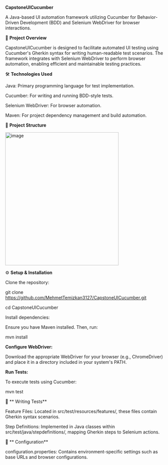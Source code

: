 **CapstoneUICucumber**

A Java-based UI automation framework utilizing Cucumber for Behavior-Driven Development (BDD) and Selenium WebDriver for browser interactions.

📌 **Project Overview**

CapstoneUICucumber is designed to facilitate automated UI testing using Cucumber's Gherkin syntax for writing human-readable test scenarios. The framework integrates with Selenium WebDriver to perform browser automation, enabling efficient and maintainable testing practices.

🛠️ **Technologies Used**

Java: Primary programming language for test implementation.

Cucumber: For writing and running BDD-style tests.

Selenium WebDriver: For browser automation.

Maven: For project dependency management and build automation.


📁 **Project Structure**

<img width="358" height="419" alt="image" src="https://github.com/user-attachments/assets/88f4e2f0-9fc8-4bdf-9903-1290d2ea9f3a" />


⚙️ **Setup & Installation**

Clone the repository:

git clone https://github.com/MehmetTemizkan3127/CapstoneUICucumber.git

cd CapstoneUICucumber


Install dependencies:

Ensure you have Maven installed. Then, run:

mvn install


**Configure WebDriver:**

Download the appropriate WebDriver for your browser (e.g., ChromeDriver) and place it in a directory included in your system's PATH.

**Run Tests:**

To execute tests using Cucumber:

mvn test

🧪 ** Writing Tests**

Feature Files: Located in src/test/resources/features/, these files contain Gherkin syntax scenarios.

Step Definitions: Implemented in Java classes within src/test/java/stepdefinitions/, mapping Gherkin steps to Selenium actions.

🔧 ** Configuration**

configuration.properties: Contains environment-specific settings such as base URLs and browser configurations.
